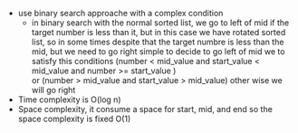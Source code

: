 - use binary search approache with a complex condition
    - in binary search with the normal sorted list, we go to left of mid if the target number is less than it, but in this case we have rotated sorted list, so in some times despite that the target numbre is less than the mid, but we  need to go right
    simple to decide to go left of mid we to satisfy this conditions
        (number < mid_value and start_value < mid_value and number >= start_value ) \
            or (number > mid_value and start_value > mid_value)
    other wise we will go right
- Time complexity is O(log n)
- Space complexity, it consume a space for start, mid, and end so the space complexity is fixed
    O(1)